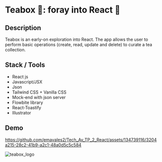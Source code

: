 # Teabox :tea::  foray into React :rocket:

## Description
Teabox is an early-on exploration into React. The app allows the user to perform basic operations (create, read, update and delete) to curate a tea collection.


## Stack / Tools
* React js
* Javascript/JSX
* Json
* Tailwind CSS + Vanilla CSS
* Mock-end with json server
* Flowbite library
* React-Toastify
* Illustrator

## Demo 

https://github.com/emavales2/Tech_Av_TP_2_React/assets/134739116/3204a215-28c2-41b9-a2c1-48a0d5c5c584

![teabox_logo](https://github.com/emavales2/Tech_Av_TP_2_React/assets/134739116/6a6736f6-2092-4f57-ad22-0dc07a0e5ddb)
